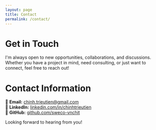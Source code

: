 ```yaml
---
layout: page
title: Contact
permalink: /contact/
---
```


# Get in Touch  

I'm always open to new opportunities, collaborations, and discussions. Whether you have a project in mind, need consulting, or just want to connect, feel free to reach out!  

# Contact Information  

📧 **Email:** [chinh.trieutien@gmail.com](mailto:chinh.trieutien@gmail.com)  
💼 **LinkedIn:** [linkedin.com/in/chinhtrieutien](https://www.linkedin.com/in/chinhtrieutien/)  
📂 **GitHub:** [github.com/sweco-vnchit](https://github.com/sweco-vnchit)  

Looking forward to hearing from you!
